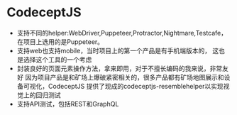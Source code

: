 # CodeceptJS

* 支持不同的helper:WebDriver,Puppeteer,Protractor,Nightmare,Testcafe，在项目上选用的是Puppeteer。
* 支持web也支持mobile，当时项目上的第一个产品是有手机端版本的， 这也是选择这个工具的一个考虑
* 封装良好的页面元素操作方法，拿来即用，对于不擅长编码的我来说，非常友好
因为项目产品是和矿场上爆破紧密相关的，很多产品都有矿场地图展示和设备可视化，CodeceptJS 提供了现成的codeceptjs-resemblehelper以实现视觉上的回归测试
* 支持API测试，包括REST和GraphQL
